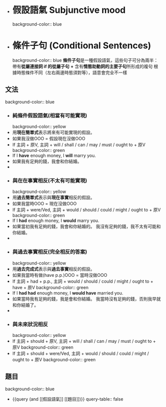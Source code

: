 - # 假設語氣 Subjunctive mood
  background-color:: blue
- # 條件子句 (Conditional Sentences)
  background-color:: blue
  **條件子句**是一種假設語氣，這些句子可分為兩半：
  帶有**從屬連接詞 if 的從屬子句** **+** 含有**情態助動詞的主要子句**所形成的複句
  根據時態條件不同（左右兩邊時態須對等），語意會完全不一樣
## 文法
background-color:: blue
- ### 純條件假設語氣(相當有可能實現)
  background-color:: yellow
- 用**現在簡單式**表示將來有可能實現的假設。
- 如果我沒做OOO = 假設現在沒做OOO
- If 主詞 + 原V, 主詞 + will / shall / can / may / must / ought to + 原V
  background-color:: green
- If I **have** enough money, I **will** marry you.
- 如果我有足夠的錢，我會和你結婚。
-
- ### 與在在事實相反(不太有可能實現)
  background-color:: yellow
- 用**過去簡單式**表示與**現在事實**相反的假設。
- 如果我當時OOO = 現在沒做OOO
- If 主詞 + were/Ved, 主詞 + would / should / could / might / ought to  + 原V
  background-color:: green
- If I **had** enough money, I **would** marry you.
- 如果當初我有足夠的錢，我會和你結婚的。
  我沒有足夠的錢，我不太有可能和你結婚。
-
- ### 與過去事實相反(完全相反的答案)
  background-color:: yellow
- 用**過去完成式**表示與**過去事實**相反的假設。
- 如果我當時有做(have p.p.)OOO = 當時沒做OOO
- If 主詞 + had + p.p., 主詞 + would / should / could / might / ought to + have + 原V
  background-color:: green
- If I **had had** enough money, I **would have** married you.
- 如果當時我有足夠的錢，我是會和你結婚。
  我當時沒有足夠的錢，否則我早就和你結婚了。
-
- ### 與未來狀況相反
  background-color:: yellow
- If 主詞 + should + 原V, 主詞 + will / shall / can / may / must / ought to + 原V
  background-color:: green
- If 主詞 + should + were/Ved, 主詞 + would / should / could / might / ought to  + 原V
  background-color:: green
## 題目
background-color:: blue
- {{query (and [[假設語氣]] [[題目]])}}
  query-table:: false